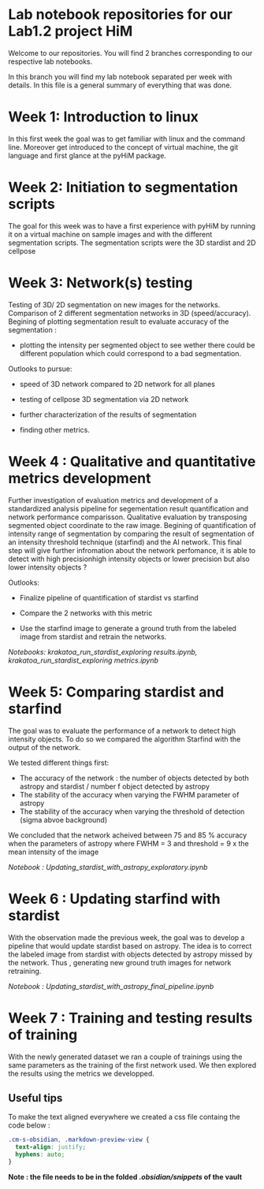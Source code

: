 # Lab notebook repositories for our Lab1.2 project HiM


Welcome to our repositories. You will find 2 branches corresponding to our respective lab notebooks. 


In this branch you will find my lab notebook separated per week with details. In this file is a general summary of everything that was done.

# Week 1: Introduction to linux

In this first week the goal was to get familiar with linux and the command line. Moreover get introduced to the concept of virtual machine, the git language and first glance at the pyHiM package.

# Week 2: Initiation to segmentation scripts

The goal for this week was to have a first experience with pyHiM by running it on a virtual machine on sample images and with the different segmentation scripts. The segmentation scripts were the 3D stardist and 2D cellpose

# Week 3: Network(s) testing

Testing of 3D/ 2D segmentation on new images for the networks. Comparison of 2 different segmentation networks in 3D (speed/accuracy). Begining of plotting segmentation result to evaluate accuracy of the segmentation :

- plotting the intensity per segmented object to see wether there could be different population which could correspond to a bad segmentation.

Outlooks to pursue:

- speed of 3D network compared to 2D network for all planes

- testing of cellpose 3D segmentation via 2D network

- further characterization of the results of segmentation

- finding other metrics.


# Week 4 : Qualitative and quantitative metrics development

Further investigation of evaluation metrics and development of a standardized analysis pipeline for segementation result quantification and network performance comparisson. 
Qualitative evaluation by transposing segmented object coordinate to the raw image. Begining of quantification of intensity range of segmentation by comparing the result of segmentation of an intensity threshold technique (starfind) and the AI network. This final step will give further infromation about the network perfomance, it is able to detect with high precisionhigh intensity objects or lower precision but also lower intensity objects ? 

Outlooks: 

- Finalize pipeline of quantification of stardist vs starfind

- Compare the 2 networks with this metric

- Use the starfind image to generate a ground truth from the labeled image from stardist and retrain the networks. 

*Notebooks: krakatoa_run_stardist_exploring results.ipynb, krakatoa_run_stardist_exploring metrics.ipynb* 

# Week 5: Comparing stardist and starfind
The goal was to evaluate the performance of a network to detect high intensity objects. To do so we compared the algorithm Starfind with the output of the network.

We tested different things first: 
- The accuracy of the network : the number of objects detected by both astropy and stardist / number f object detected by astropy
- The stability of the accuracy when varying the FWHM parameter of astropy
- The stability of the accuracy when varying the threshold of detection (sigma abvoe background) 

We concluded that the network acheived between 75 and 85 % accuracy when the parameters of astropy where FWHM = 3 and threshold = 9 x the mean intensity of the image

*Notebook : Updating_stardist_with_astropy_exploratory.ipynb*

# Week 6 : Updating starfind with stardist 
With the observation made the previous week, the goal was to develop a pipeline that would update stardist based on astropy. The idea is to correct the labeled image from stardist with objects detected by astropy missed by the network. Thus , generating new ground truth images for network retraining. 

*Notebook : Updating_stardist_with_astropy_final_pipeline.ipynb*

# Week 7 : Training and testing results of training

With the newly generated dataset we ran a couple of trainings using the same parameters as the training of the first network used. We then explored the results using the metrics we developped. 

## Useful tips

To make the text aligned everywhere we created a css file containg the code below :

```css
.cm-s-obsidian, .markdown-preview-view {
  text-align: justify;
  hyphens: auto;
}
```

**Note : the file needs to be in the folded *.obsidian/snippets* of the vault** 
